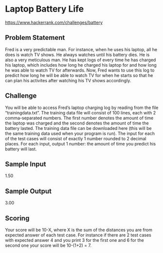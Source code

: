 # Laptop Battery Life

https://www.hackerrank.com/challenges/battery

## Problem Statement

Fred is a very predictable man. For instance, when he uses his laptop, all he does is watch TV shows. 
He always watches until his battery dies. He is also a very meticulous man. He has kept logs of every 
time he has charged his laptop, which includes how long he charged his laptop for and how long he was 
able to watch TV for afterwards. Now, Fred wants to use this log to predict how long he will be able 
to watch TV for when he starts so that he can plan his activites after watching his TV shows accordingly.

## Challenge

You will be able to access Fred’s laptop charging log by reading from the file “trainingdata.txt”. 
The training data file will consist of 100 lines, each with 2 comma-separated numbers. The first 
number denotes the amount of time the laptop was charged and the second denotes the amount of time 
the battery lasted. The training data file can be downloaded here (this will be the same training 
data used when your program is run). The input for each of the test cases will consist of exactly 1 
number rounded to 2 decimal places. For each input, output 1 number: the amount of time you predict 
his battery will last.

## Sample Input

1.50

## Sample Output

3.00

## Scoring

Your score will be 10-X, where X is the sum of the distances you are from expected answer of each test case. 
For instance if there are 2 test cases with expected answer 4 and you print 3 for the first one and 6 for 
the second one your score will be 10-(1+2) = 7.
